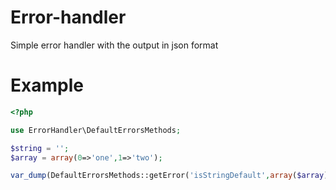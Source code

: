 # Error-handler
Simple error handler with the output in json format

# Example 
```php
<?php

use ErrorHandler\DefaultErrorsMethods;

$string = '';
$array = array(0=>'one',1=>'two');

var_dump(DefaultErrorsMethods::getError('isStringDefault',array($array)));

```
